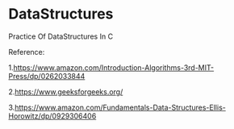 # DataStructures
Practice Of DataStructures In C


Reference:


1.https://www.amazon.com/Introduction-Algorithms-3rd-MIT-Press/dp/0262033844


2.https://www.geeksforgeeks.org/


3.https://www.amazon.com/Fundamentals-Data-Structures-Ellis-Horowitz/dp/0929306406

